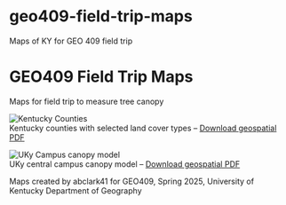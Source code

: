 # geo409-field-trip-maps
Maps of KY for GEO 409 field trip
# GEO409 Field Trip Maps

Maps for field trip to measure tree canopy

![Kentucky Counties](KY-Counties-NLCD.jpg)  
Kentucky counties with selected land cover types – [Download geospatial PDF](KY-Counties-NLCD.pdf)

![UKy Campus canopy model](Tree-Canopy-Model-layout.jpg)  
UKy central campus canopy model – [Download geospatial PDF](Tree-Canopy-Model-layout.pdf)

Maps created by abclark41 for GEO409, Spring 2025, University of Kentucky Department of Geography
